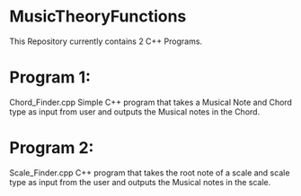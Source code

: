# MusicTheoryFunctions
This Repository currently contains 2 C++ Programs.

# Program 1:
Chord_Finder.cpp
Simple C++ program that takes a Musical Note and Chord type as input from user and outputs the Musical notes in the Chord.

# Program 2:
Scale_Finder.cpp
C++ program that takes the root note of a scale and scale type as input from the user and outputs the Musical notes in the scale.
